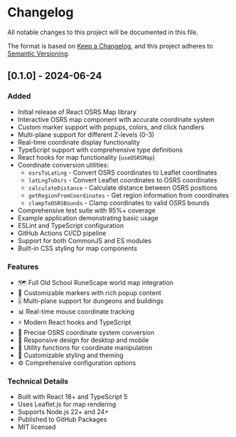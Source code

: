 # Changelog

All notable changes to this project will be documented in this file.

The format is based on [Keep a Changelog](https://keepachangelog.com/en/1.0.0/),
and this project adheres to [Semantic Versioning](https://semver.org/spec/v2.0.0.html).

## [0.1.0] - 2024-06-24

### Added
- Initial release of React OSRS Map library
- Interactive OSRS map component with accurate coordinate system
- Custom marker support with popups, colors, and click handlers
- Multi-plane support for different Z-levels (0-3)
- Real-time coordinate display functionality
- TypeScript support with comprehensive type definitions
- React hooks for map functionality (`useOSRSMap`)
- Coordinate conversion utilities:
  - `osrsToLatLng` - Convert OSRS coordinates to Leaflet coordinates
  - `latLngToOsrs` - Convert Leaflet coordinates to OSRS coordinates
  - `calculateDistance` - Calculate distance between OSRS positions
  - `getRegionFromCoordinates` - Get region information from coordinates
  - `clampToOSRSBounds` - Clamp coordinates to valid OSRS bounds
- Comprehensive test suite with 95%+ coverage
- Example application demonstrating basic usage
- ESLint and TypeScript configuration
- GitHub Actions CI/CD pipeline
- Support for both CommonJS and ES modules
- Built-in CSS styling for map components

### Features
- 🗺️ Full Old School RuneScape world map integration
- 📍 Customizable markers with rich popup content
- 🎚️ Multi-plane support for dungeons and buildings
- 📊 Real-time mouse coordinate tracking
- ⚡ Modern React hooks and TypeScript
- 🎯 Precise OSRS coordinate system conversion
- 📱 Responsive design for desktop and mobile
- 🔧 Utility functions for coordinate manipulation
- 🎨 Customizable styling and theming
- ⚙️ Comprehensive configuration options

### Technical Details
- Built with React 18+ and TypeScript 5
- Uses Leaflet.js for map rendering
- Supports Node.js 22+ and 24+
- Published to GitHub Packages
- MIT licensed